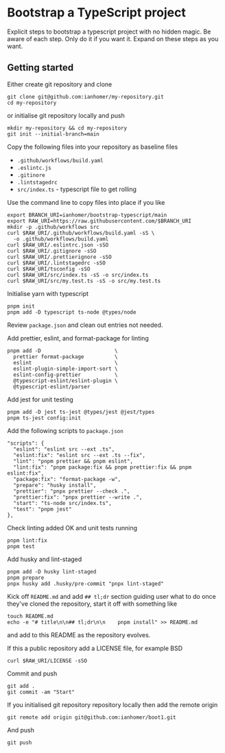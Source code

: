 # Bootstrap a TypeScript project

Explicit steps to bootstrap a typescript project with no hidden magic. Be aware
of each step. Only do it if you want it. Expand on these steps as you want.

## Getting started

Either create git repository and clone

    git clone git@github.com:ianhomer/my-repository.git
    cd my-repository

or initialise git repository locally and push

    mkdir my-repository && cd my-repository
    git init --initial-branch=main

Copy the following files into your repository as baseline files

- `.github/workflows/build.yaml`
- `.eslintc.js`
- `.gitinore`
- `.lintstagedrc`
- `src/index.ts` - typescript file to get rolling

Use the command line to copy files into place if you like

    export BRANCH_URI=ianhomer/bootstrap-typescript/main
    export RAW_URI=https://raw.githubusercontent.com/$BRANCH_URI
    mkdir -p .github/workflows src
    curl $RAW_URI/.github/workflows/build.yaml -sS \
      -o .github/workflows/build.yaml
    curl $RAW_URI/.eslintrc.json -sSO
    curl $RAW_URI/.gitignore -sSO
    curl $RAW_URI/.prettierignore -sSO
    curl $RAW_URI/.lintstagedrc -sSO
    curl $RAW_URI/tsconfig -sSO
    curl $RAW_URI/src/index.ts -sS -o src/index.ts
    curl $RAW_URI/src/my.test.ts -sS -o src/my.test.ts

Initialise yarn with typescript

    pnpm init
    pnpm add -D typescript ts-node @types/node

Review `package.json` and clean out entries not needed.

Add prettier, eslint, and format-package for linting

    pnpm add -D                        \
      prettier format-package          \
      eslint                           \
      eslint-plugin-simple-import-sort \
      eslint-config-prettier           \
      @typescript-eslint/eslint-plugin \
      @typescript-eslint/parser

Add jest for unit testing

    pnpm add -D jest ts-jest @types/jest @jest/types
    pnpm ts-jest config:init

Add the following scripts to `package.json`

    "scripts": {
      "eslint": "eslint src --ext .ts",
      "eslint:fix": "eslint src --ext .ts --fix",
      "lint": "pnpm prettier && pnpm eslint",
      "lint:fix": "pnpm package:fix && pnpm prettier:fix && pnpm eslint:fix",
      "package:fix": "format-package -w",
      "prepare": "husky install",
      "prettier": "pnpx prettier --check .",
      "prettier:fix": "pnpx prettier --write .",
      "start": "ts-node src/index.ts",
      "test": "pnpm jest"
    },

Check linting added OK and unit tests running

    pnpm lint:fix
    pnpm test

Add husky and lint-staged

    pnpm add -D husky lint-staged
    pnpm prepare
    pnpx husky add .husky/pre-commit "pnpx lint-staged"

Kick off `README.md` and add `## tl;dr` section guiding user what to do once
they've cloned the repository, start it off with something like

    touch README.md
    echo -e "# title\n\n## tl;dr\n\n    pnpm install" >> README.md

and add to this README as the repository evolves.

If this a public repository add a LICENSE file, for example BSD

    curl $RAW_URI/LICENSE -sSO

Commit and push

    git add .
    git commit -am "Start"

If you initialised git repository repository locally then add the remote
origin

    git remote add origin git@github.com:ianhomer/boot1.git

And push

    git push
